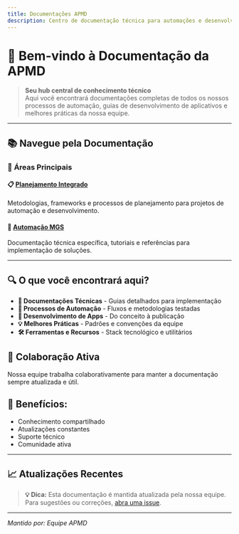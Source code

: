 ```yaml
---
title: Documentações APMD
description: Centro de documentação técnica para automações e desenvolvimento de aplicativos
---
```


# 🚀 Bem-vindo à Documentação da APMD

> **Seu hub central de conhecimento técnico**  
> Aqui você encontrará documentações completas de todos os nossos processos de automação, guias de desenvolvimento de aplicativos e melhores práticas da nossa equipe.

---

## 📚 Navegue pela Documentação

### 🎯 **Áreas Principais**

#### 📋 [Planejamento Integrado](../planejamento-integrado/_index.do/)
Metodologias, frameworks e processos de planejamento para projetos de automação e desenvolvimento.

#### 🔧 [Automação MGS](../docs/mgs.md/)
Documentação técnica específica, tutoriais e referências para implementação de soluções.

---

## 🔍 **O que você encontrará aqui?**

- **📖 Documentações Técnicas** - Guias detalhados para implementação
- **🔄 Processos de Automação** - Fluxos e metodologias testadas
- **📱 Desenvolvimento de Apps** - Do conceito à publicação
- **💡 Melhores Práticas** - Padrões e convenções da equipe
- **🛠️ Ferramentas e Recursos** - Stack tecnológico e utilitários

## 👥 Colaboração Ativa

Nossa equipe trabalha colaborativamente para manter a documentação sempre atualizada e útil.

## 👥 Benefícios:

- Conhecimento compartilhado
- Atualizações constantes
- Suporte técnico
- Comunidade ativa
---

## 📈 **Atualizações Recentes**

> **💡 Dica:** Esta documentação é mantida atualizada pela nossa equipe. Para sugestões ou correções, [abra uma issue](../contribuir/).

---

*Mantido por: Equipe APMD*